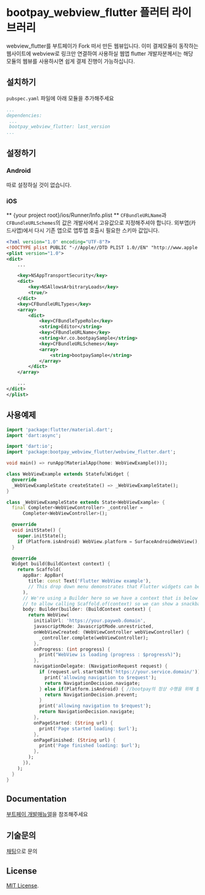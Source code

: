 # bootpay_webview_flutter 플러터 라이브러리

webview_flutter를 부트페이가 Fork 떠서 만든 웹뷰입니다. 이미 결제모듈이 동작하는 웹사이트에 webview로 링크만 연결하여 사용하실 웹앱 flutter 개발자분께서는 해당 모듈의 웹뷰를 사용하시면 쉽게 결제 진행이 가능하십니다.

## 설치하기
``pubspec.yaml`` 파일에 아래 모듈을 추가해주세요
```yaml
...
dependencies:
 ...
 bootpay_webview_flutter: last_version
...
```

## 설정하기

### Android
따로 설정하실 것이 없습니다.

### iOS
** {your project root}/ios/Runner/Info.plist **
``CFBundleURLName``과 ``CFBundleURLSchemes``의 값은 개발사에서 고유값으로 지정해주셔야 합니다. 외부앱(카드사앱)에서 다시 기존 앱으로 앱투앱 호출시 필요한 스키마 값입니다.
```xml
<?xml version="1.0" encoding="UTF-8"?>
<!DOCTYPE plist PUBLIC "-//Apple//DTD PLIST 1.0//EN" "http://www.apple.com/DTDs/PropertyList-1.0.dtd">
<plist version="1.0">
<dict>
    ...

    <key>NSAppTransportSecurity</key>
    <dict>
        <key>NSAllowsArbitraryLoads</key>
        <true/>
    </dict>
    <key>CFBundleURLTypes</key>
    <array>
        <dict>
            <key>CFBundleTypeRole</key>
            <string>Editor</string>
            <key>CFBundleURLName</key>
            <string>kr.co.bootpaySample</string> 
            <key>CFBundleURLSchemes</key>
            <array>
                <string>bootpaySample</string> 
            </array>
        </dict>
    </array>

    ...
</dict>
</plist>
```

## 사용예제

```dart 
import 'package:flutter/material.dart';
import 'dart:async';

import 'dart:io';
import 'package:bootpay_webview_flutter/webview_flutter.dart';

void main() => runApp(MaterialApp(home: WebViewExample()));

class WebViewExample extends StatefulWidget {
  @override
  _WebViewExampleState createState() => _WebViewExampleState();
}

class _WebViewExampleState extends State<WebViewExample> {
  final Completer<WebViewController> _controller =
      Completer<WebViewController>();

  @override
  void initState() {
    super.initState();
    if (Platform.isAndroid) WebView.platform = SurfaceAndroidWebView();
  }

  @override
  Widget build(BuildContext context) {
    return Scaffold(
      appBar: AppBar(
        title: const Text('Flutter WebView example'),
        // This drop down menu demonstrates that Flutter widgets can be shown over the web view.
      ),
      // We're using a Builder here so we have a context that is below the Scaffold
      // to allow calling Scaffold.of(context) so we can show a snackbar.
      body: Builder(builder: (BuildContext context) {
        return WebView(
          initialUrl: 'https://your.payweb.domain',
          javascriptMode: JavascriptMode.unrestricted,
          onWebViewCreated: (WebViewController webViewController) {
            _controller.complete(webViewController);
          },
          onProgress: (int progress) {
            print("WebView is loading (progress : $progress%)");
          },
          navigationDelegate: (NavigationRequest request) {
            if (request.url.startsWith('https://your.service.domain/')) {
              print('allowing navigation to $request');
              return NavigationDecision.navigate;
            } else if(Platform.isAndroid) { //bootpay의 정상 수행을 위해 필요합니다
              return NavigationDecision.prevent;
            }
            print('allowing navigation to $request');
            return NavigationDecision.navigate;
          },
          onPageStarted: (String url) {
            print('Page started loading: $url');
          },
          onPageFinished: (String url) {
            print('Page finished loading: $url');
          },
        );
      }),
    );
  }
}
```

## Documentation

[부트페이 개발매뉴얼](https://bootpay.gitbook.io/docs/)을 참조해주세요

## 기술문의

[채팅](https://bootpay.channel.io/)으로 문의

## License

[MIT License](https://opensource.org/licenses/MIT).

